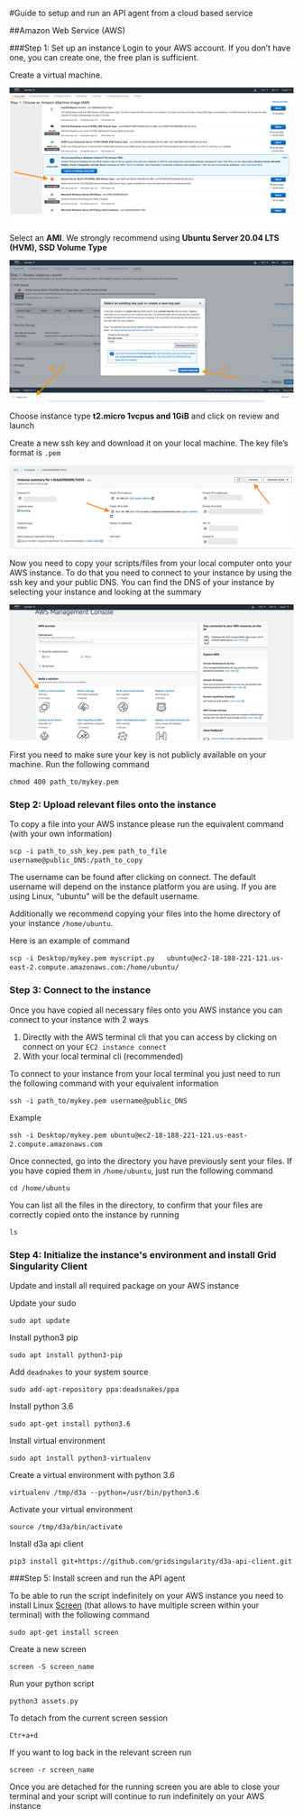 #Guide to setup and run an API agent from a cloud based service

##Amazon Web Service (AWS)

###Step 1: Set up an instance 
Login to your AWS account. If you don’t have one, you can create one, the free plan is sufficient.

Create a virtual machine. 

![alt_text](img/cloud-setup-1.png)

Select an **AMI**. We strongly recommend using **Ubuntu Server 20.04 LTS (HVM), SSD Volume Type**

![alt_text](img/cloud-setup-2.png)

Choose instance type **t2.micro 1vcpus and 1GiB** and click on review and launch

Create a new ssh key and download it on your local machine. The key file’s format is `.pem`

![alt_text](img/cloud-setup-3.png)

Now you need to copy your scripts/files from your local computer onto your AWS instance. To do that you need to connect to your instance by using the ssh key and your public DNS. You can find the DNS of your instance by selecting your instance and looking at the summary 

![alt_text](img/cloud-setup-4.png)

First you need to make sure your key is not publicly available on your machine. Run the following command

```
chmod 400 path_to/mykey.pem
```


### Step 2: Upload relevant files onto the instance
To copy a file into your AWS instance please run the equivalent command (with your own information)

```
scp -i path_to_ssh_key.pem path_to_file   username@public_DNS:/path_to_copy
```

The username can be found after clicking on connect. The default username will depend on the instance platform you are using. If you are using Linux, “ubuntu” will be the default username.

Additionally we recommend copying your files into the home directory of your instance `/home/ubuntu`.

Here is an example of command  

```
scp -i Desktop/mykey.pem myscript.py   ubuntu@ec2-18-188-221-121.us-east-2.compute.amazonaws.com:/home/ubuntu/
```

### Step 3: Connect to the instance
Once you have copied all necessary files onto you AWS instance you can connect to your instance with 2 ways 

1.   Directly with the AWS terminal cli that you can access by clicking on connect on your `EC2 instance connect`
2.   With your local terminal cli (recommended)

To connect to your instance from your local terminal you just need to run the following command with your equivalent information 

```
ssh -i path_to/mykey.pem username@public_DNS
```

Example 

```
ssh -i Desktop/mykey.pem ubuntu@ec2-18-188-221-121.us-east-2.compute.amazonaws.com
```


Once connected, go into the directory you have previously sent your files. If you have copied them in `/home/ubuntu`, just run the following command 

```
cd /home/ubuntu
```

You can list all the files in the directory, to confirm that your files are correctly copied onto the instance by running 

```
ls
```

### Step 4: Initialize the instance's environment and install Grid Singularity Client
Update and install all required package on your AWS instance

Update your sudo

```
sudo apt update
```

Install python3 pip

```
sudo apt install python3-pip
```

Add `deadnakes` to your system source 

```
sudo add-apt-repository ppa:deadsnakes/ppa
```

Install python 3.6

```
sudo apt-get install python3.6
```

Install virtual environment

```
sudo apt install python3-virtualenv
```

Create a virtual environment with python 3.6

```
virtualenv /tmp/d3a --python=/usr/bin/python3.6
```

Activate your virtual environment

```
source /tmp/d3a/bin/activate
```

Install d3a api client 

```
pip3 install git+https://github.com/gridsingularity/d3a-api-client.git
```


###Step 5: Install screen and run the API agent

To be able to run the script indefinitely on your AWS instance you need to install Linux [Screen](https://kapeli.com/cheat_sheets/screen.docset/Contents/Resources/Documents/index) (that allows to have multiple screen within your terminal) with the following command 

```
sudo apt-get install screen
```

Create a new screen 

```
screen -S screen_name
```

Run your python script

```
python3 assets.py
```

To detach from the current screen session 

```
Ctr+a+d
```

If you want to log back in the relevant screen run 

```
screen -r screen_name
```

Once you are detached for the running screen you are able to close your terminal and your script will continue to run indefinitely on your AWS instance
